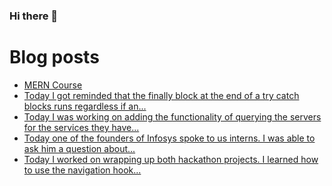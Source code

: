 ### Hi there 👋

# Blog posts

<!-- BLOG-POST-LIST:START -->
- [MERN Course](https://simplyprogramming.tumblr.com/post/624659387406024704)
- [Today I got reminded that the finally block at the end of a try catch blocks runs regardless if an...](https://simplyprogramming.tumblr.com/post/624551311119138816)
- [Today I was working on adding the functionality of querying the servers for the services they have...](https://simplyprogramming.tumblr.com/post/624486307740123136)
- [Today one of the founders of Infosys spoke to us interns. I was able to ask him a question about...](https://simplyprogramming.tumblr.com/post/624400674077147136)
- [Today I worked on wrapping up both hackathon projects. I learned how to use the navigation hook...](https://simplyprogramming.tumblr.com/post/624306266674774016)
<!-- BLOG-POST-LIST:END -->

<!--
**ReshmiCode/ReshmiCode** is a ✨ _special_ ✨ repository because its `README.md` (this file) appears on your GitHub profile.

Here are some ideas to get you started:

- 🔭 I’m currently working on ...
- 🌱 I’m currently learning ...
- 👯 I’m looking to collaborate on ...
- 🤔 I’m looking for help with ...
- 💬 Ask me about ...
- 📫 How to reach me: ...
- 😄 Pronouns: ...
- ⚡ Fun fact: ...
-->
